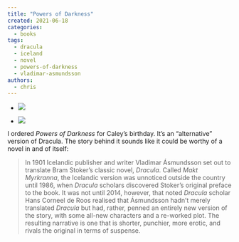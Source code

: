 ```yaml
---
title: "Powers of Darkness"
created: 2021-06-18
categories: 
  - books
tags: 
  - dracula
  - iceland
  - novel
  - powers-of-darkness
  - vladimar-asmundsson
authors: 
  - chris
---
```


- ![](assets/images/img_0513.jpg)
    
- ![](assets/images/img_0515.jpg)
    

I ordered _Powers of Darkness_ for Caley’s birthday. It’s an “alternative” version of Dracula. The story behind it sounds like it could be worthy of a novel in and of itself:

> In 1901 Icelandic publisher and writer Vladimar Ásmundsson set out to translate Bram Stoker’s classic novel, _Dracula_. Called _Makt Myrkranna_, the Icelandic version was unnoticed outside the country until 1986, when _Dracula_ scholars discovered Stoker’s original preface to the book. It was not until 2014, however, that noted _Dracula_ scholar Hans Corneel de Roos realised that Ásmundsson hadn’t merely translated _Dracula_ but had, rather, penned an entirely new version of the story, with some all-new characters and a re-worked plot. The resulting narrative is one that is shorter, punchier, more erotic, and rivals the original in terms of suspense.
